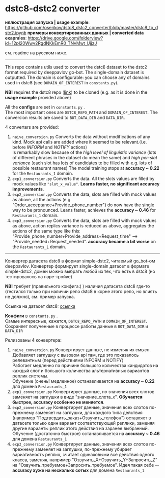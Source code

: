 # dstc8-dstc2 converter

**иллюстрация запуска | usage example**: https://github.com/oserikov/dstc8_dstc2_converter/blob/master/dstc8_to_dstc2.ipynb
**примеры конвертированных данных | converted data exapmles**: https://drive.google.com/folderview?id=12pI20Wwv2RgdNKkEmR0_TNvMwt_UjjzJ

см. readme на русском ниже.

---
This repo contains utils used to convert the dstc8 dataset to the dstc2 format required by deeppavlov go-bot.
The single-domain dataset is outputted. The domain is configurable: you can choose any of domains used in dstc8 (see `DOMAIN_OF_INTEREST` in `constants.py`). 

**NB!** requires the dstc8 repo ([link](https://github.com/google-research-datasets/dstc8-schema-guided-dialogue)) to be cloned 
(e.g. as it is done in the **usage example** provided above)

All the **configs** are set in `constants.py` .  
The most important ones are `DSTC8_REPO_PATH` and `DOMAIN_OF_INTEREST`.
The conversion results are saved to `BOT_DATA_DIR` and `DATA_DIR`.

4 converters are provided:
1. `naive_conversion.py` Converts the data without modifications of any kind. Mock api calls are added where it seemed to be relevant.(i.e. before *INFORM* and *NOTIFY* actions)  
   Is remarkably slow because of the *high level of linguistic variance* (lots of different phrases in the dataset do mean the same) and *high per-slot variance* (each slot has lots of candidates to be filled with e.g. lots of possible restaurant names) 
   The model training stops at **accuracy ~ 0.22** for the `Restaurants_1` domain.
2. `exp1_conversion.py` Converts the data. All the slots values are filled by mock values like `"slot_x_value"`. **Learns faster, no significant accuracy improvements**.  
3. `exp2_conversion.py` Converts the data, slots are filled with mock values as above, all the actions (e.g.  "Order_acceptance+Provide_phone_number") do now have the single way to be pronounced. Leans faster, achieves the **accuracy ~ 0.46** for `Restaurants_1` domain.
4. `exp3_conversion.py` Converts the data, slots are filled with mock values as above, action replics variance is reduced as above, aggregates the actions of the same type like this: "Provide_phone_number+Provide_address+Request_time" --> "Provide_needed+Request_needed". **accuracy became a bit worse** on the `Restaurants_1` domain.


---

Конвертер датасета dstc8 в формат simple-dstc2, читаемый go_bot-ом deeppavlov.
Конвертер формирует single-domain датасет в формате simple-dstc2, домен можно выбрать любой из тех, что есть в dstc8 (но тестировалось на паре-тройке)

**NB!** требует (правильного конфига:) ) наличия датасета dstc8 где-то (тестился только при наличии репо dstc8 в корне этого репо, но влиять не должно), см. пример запуска.

Ссылка на датасет dstc8: [ссылка](https://github.com/google-research-datasets/dstc8-schema-guided-dialogue)

**Конфиги** в `constants.py` .  
Самые интересные, кажется, `DSTC8_REPO_PATH` и `DOMAIN_OF_INTEREST`.
Сохраняет полученные в процессе работы данные в `BOT_DATA_DIR` и `DATA_DIR`

Релизованы 4 конвертера:
1. `naive_conversion.py` Конвертирует данные, не изменяя их смысл. Добавляет заглушку с вызовом api там, где это показалось релевантным (перед действиями INFORM и NOTIFY)  
   Работает медленно по причине большого количества кандидатов на каждый слот и большого количества альтернативных вариантов реплик системы.  
   Обучение (очень! медленное) останавливается на **accuracy ~ 0.22** для домена `Restaurants_1`
2. `exp1_conversion.py` Конвертирует данные, но значения всех слотов заменяет на заглушки в виде "значение_слота_x". **Обучается быстрее, accuracy особенно не меняется**.  
3. `exp2_conversion.py` Конвертирует данные, значения всех слотов по-прежнему заменяет на заглушки, для каждого типа действия (например "Подтвердить_заказ+Озвучить_телефон") оставляет в датасете только один вариант соответствующей реплики, заменяя другие варианты реплик этого действия на заранее выбранный. Обучение (достаточно быстрое) останавливается на **accuracy ~ 0.46** для домена `Restaurants_1`
4. `exp3_conversion.py` Конвертирует данные, значения всех слотов по-прежнему заменяет на заглушки, по-прежнему убирает вариативность реплик, считает одинаковыми все действия одного класса, заменяя, например "Озвучить_X+Озвучить_Y+Запросить_Z" на "Озвучить_требуемое+Запросить_требуемое". Идея такая себе -- **accuracy хуже на несколько сотых** для домена `Restaurants_1`
